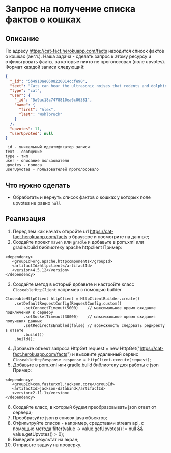 # Запрос на получение списка фактов о кошках

## Описание
По адресу https://cat-fact.herokuapp.com/facts находится список фактов о кошках (англ.). Наша задача - сделать запрос к этому ресурсу и отфильтровать факты, за которые никто не проголосовал (поле upvotes).
Формат каждой записи следующий:
```json
{
  "_id": "5b4910ae0508220014ccfe90",
  "text": "Cats can hear the ultrasonic noises that rodents and dolphins make to communicate.",
  "type": "cat",
  "user": {
    "_id": "5a9ac18c7478810ea6c06381",
    "name": {
      "first": "Alex",
      "last": "Wohlbruck"
    }
  },
  "upvotes": 11,
  "userUpvoted": null
}
```
```text
_id - уникальный идентификатор записи
text - сообщение
type - тип
user - описание пользователя
upvotes - голоса
userUpvotes - пользователей проголосовало
```

## Что нужно сделать
- Обработать и вернуть список фактов о кошках у которых поле upvotes не равно `null`

## Реализация
1. Перед тем как начать откройте url https://cat-fact.herokuapp.com/facts в браузере и посмотрите на данные;
2. Создайте проект `maven` или `gradle` и добавьте в pom.xml или gradle.build библиотеку apache httpclient
Пример:
```text
<dependency>
   <groupId>org.apache.httpcomponents</groupId>
   <artifactId>httpclient</artifactId>
   <version>4.5.12</version>
</dependency>
```
3. Создайте метод в который добавьте и настройте класс `CloseableHttpClient` например с помощью builder
```text
CloseableHttpClient httpClient = HttpClientBuilder.create()
    .setDefaultRequestConfig(RequestConfig.custom()
        .setConnectTimeout(5000)    // максимальное время ожидание подключения к серверу
        .setSocketTimeout(30000)    // максимальное время ожидания получения данных
        .setRedirectsEnabled(false) // возможность следовать редиректу в ответе
        .build())
    .build();
```
4. Добавьте объект запроса HttpGet request = new HttpGet("https://cat-fact.herokuapp.com/facts") и
вызовите удаленный сервис `CloseableHttpResponse response = httpClient.execute(request)`;
5. Добавьте в pom.xml или gradle.build библиотеку для работы с json
Пример:
```text
<dependency>
   <groupId>com.fasterxml.jackson.core</groupId>
   <artifactId>jackson-databind</artifactId>
   <version>2.11.1</version>
</dependency>
```
6. Создайте класс, в который будем преобразовывать json ответ от сервера;
7. Преобразуйте json в список java объектов;
8. Отфильтруйте список - например, средствами stream api, с помощью метода filter(value -> value.getUpvotes() != null && value.getUpvotes() > 0);
9. Выведите результат на экран;
10. Отправьте задачу на проверку.
